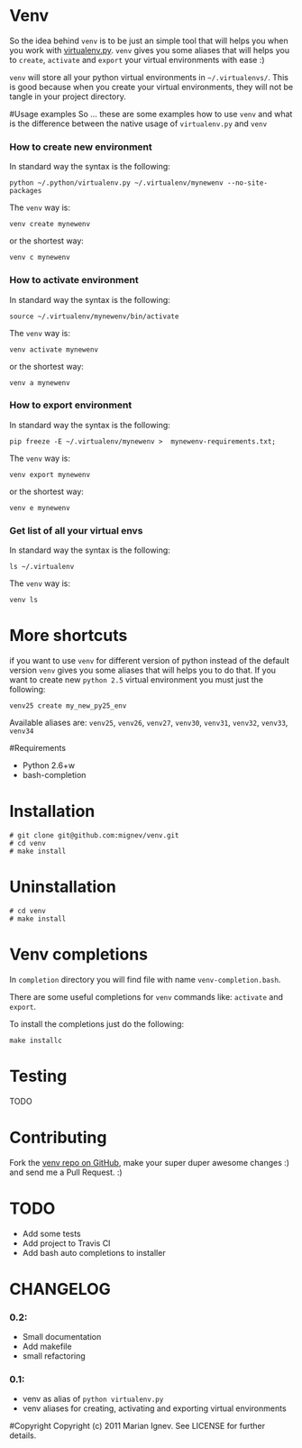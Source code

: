 Venv
=======

So the idea behind `venv` is to be just an simple tool that will helps you when you work with [virtualenv.py](http://www.virtualenv.org/). `venv` gives you some aliases that will helps you to `create`, `activate` and `export` your virtual environments with ease :)


`venv` will store all your python virtual environments in `~/.virtualenvs/`. This is good because when you create your virtual environments, they will not be tangle in your project directory.

#Usage examples
So … these are some examples how to use `venv` and what is the difference between the native usage of `virtualenv.py` and `venv`

### How to create new environment

In standard way the syntax is the following:

	python ~/.python/virtualenv.py ~/.virtualenv/mynewenv --no-site-packages

The `venv` way is:

	venv create mynewenv

or the shortest way:

	venv c mynewenv

### How to activate environment

In standard way the syntax is the following:

	source ~/.virtualenv/mynewenv/bin/activate

The `venv` way is:

	venv activate mynewenv

or the shortest way:

	venv a mynewenv

### How to export environment

In standard way the syntax is the following:

	pip freeze -E ~/.virtualenv/mynewenv >  mynewenv-requirements.txt;

The `venv` way is:

	venv export mynewenv

or the shortest way:

	venv e mynewenv

### Get list of all your virtual envs

In standard way the syntax is the following:

	ls ~/.virtualenv

The `venv` way is:

	venv ls

# More shortcuts
if you want to use `venv` for different version of python instead of the default version `venv` gives you some aliases that will helps you to do that. If you want to create new `python 2.5` virtual environment you must just the following:

	venv25 create my_new_py25_env

Available aliases are: `venv25`, `venv26`, `venv27`, `venv30`, `venv31`, `venv32`, `venv33`, `venv34`


#Requirements 

* Python 2.6+w
* bash-completion

# Installation

    # git clone git@github.com:mignev/venv.git
    # cd venv
    # make install

# Uninstallation

    # cd venv
    # make install

# Venv completions
In `completion` directory you will find file with name `venv-completion.bash`.

There are some useful completions for `venv` commands like: `activate` and `export`.

To install the completions just do the following:

	make installc


# Testing

TODO

# Contributing
Fork the [venv repo on GitHub](https://github.com/mignev/venv), make your super duper awesome changes :) and send me a Pull Request. :)

# TODO
- Add some tests
- Add project to Travis CI
- Add bash auto completions to installer

# CHANGELOG

### 0.2:

- Small documentation
- Add makefile
- small refactoring

### 0.1:

- venv as alias of `python virtualenv.py`
- venv aliases for creating, activating and exporting virtual environments

#Copyright
Copyright (c) 2011 Marian Ignev. See LICENSE for further details.